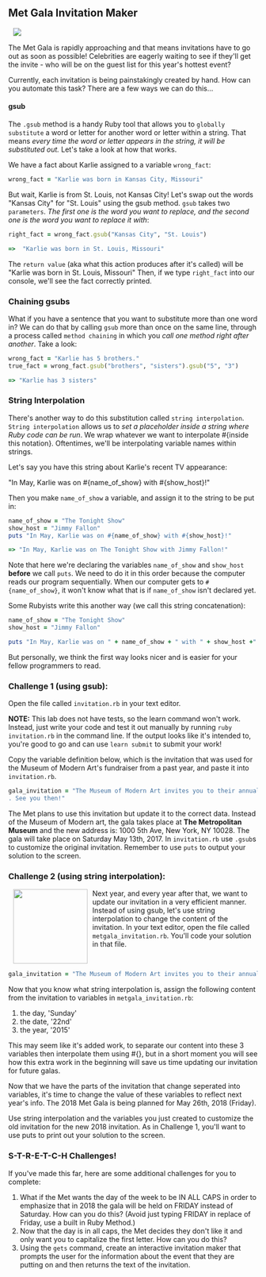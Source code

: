 

## Met Gala Invitation Maker



<img src="https://s3.amazonaws.com/upperline/curriculum-assets/metGala.png" align="left" hspace="10">

<br>

The Met Gala is rapidly approaching and that means invitations have to go out as soon as possible! Celebrities are eagerly waiting to see if they'll get the invite - who will be on the guest list for this year's hottest event?

Currently, each invitation is being painstakingly created by hand. How can you automate this task? There are a few ways we can do this...

#### gsub
The `.gsub` method is a handy Ruby tool that allows you to `globally substitute` a word or letter for another word or letter within a string. That means *every time the word or letter appears in the string, it will be substituted out.* Let's take a look at how that works.

We have a fact about Karlie assigned to a variable `wrong_fact`:

```ruby
wrong_fact = "Karlie was born in Kansas City, Missouri"
```
But wait, Karlie is from St. Louis, not Kansas City! Let's swap out the words "Kansas City" for "St. Louis" using the gsub method. `gsub` takes two `parameters`. *The first one is the word you want to replace, and the second one is the word you want to replace it with*:

```ruby
right_fact = wrong_fact.gsub("Kansas City", "St. Louis")

=>  "Karlie was born in St. Louis, Missouri"
```

The `return value` (aka what this action produces after it's called) will be "Karlie was born in St. Louis, Missouri" Then, if we type `right_fact` into our console, we'll see the fact correctly printed.

### Chaining gsubs

What if you have a sentence that you want to substitute more than one word in? We can do that by calling `gsub` more than once on the same line, through a process called `method chaining` in which you *call one method right after another*. Take a look:

```ruby
wrong_fact = "Karlie has 5 brothers."
true_fact = wrong_fact.gsub("brothers", "sisters").gsub("5", "3")

=> "Karlie has 3 sisters"
```
### String Interpolation

There's another way to do this substitution called `string interpolation`. `String interpolation` allows us to *set a placeholder inside a string where Ruby code can be run*. We wrap whatever we want to interpolate #{inside this notation}. Oftentimes, we'll be interpolating variable names within strings.

Let's say you have this string about Karlie's recent TV appearance:

"In May, Karlie was on #{name_of_show} with #{show_host}!"

Then you make `name_of_show` a variable, and assign it to the string to be put in:

```ruby
name_of_show = "The Tonight Show"
show_host = "Jimmy Fallon"
puts "In May, Karlie was on #{name_of_show} with #{show_host}!"

=> "In May, Karlie was on The Tonight Show with Jimmy Fallon!"

```

Note that here we're declaring the variables `name_of_show` and `show_host` **before** we call `puts`. We need to do it in this order because the computer reads our program sequentially. When our computer gets to `#{name_of_show}`, it won't know what that is if `name_of_show` isn't declared yet.

Some Rubyists write this another way (we call this string concatenation):

```ruby
name_of_show = "The Tonight Show"
show_host = "Jimmy Fallon"

puts "In May, Karlie was on " + name_of_show + " with " + show_host +"!"
```
But personally, we think the first way looks nicer and is easier for your fellow programmers to read.

### Challenge 1 (using gsub):
Open the file called `invitation.rb` in your text editor.

**NOTE:** This lab does not have tests, so the learn command won't work. Instead, just write your code and test it out manually by running `ruby invitation.rb` in the command line. If the output looks like it's intended to, you're good to go and can use `learn submit` to submit your work!

Copy the variable definition below, which is the  invitation that was used for the Museum of Modern Art's fundraiser from a past year, and paste it into `invitation.rb`. 

```ruby
gala_invitation = "The Museum of Modern Art invites you to their annual gala on Sunday the 22nd of May 2015. Festivities will be held at the MoMA at 11 W 53rd St, New York, NY 10019
. See you then!"
```

The Met plans to use this invitation but update it to the correct data. Instead of the Museum of Modern art, the gala takes place at **The Metropolitan Museum** and the new address is: 1000 5th Ave, New York, NY 10028. The gala will take place on Saturday May 13th, 2017. In `invitation.rb` use `.gsub`s to customize the original invitation. Remember to use `puts` to output your solution to the screen.

### Challenge 2 (using string interpolation):

<img src="https://s3.amazonaws.com/upperline/curriculum-assets/invitations.png" width="150" align="left" hspace="10">

Next year, and every year after that, we want to update our invitation in a very efficient manner. Instead of using gsub, let's use string interpolation to change the content of the invitation. In your text editor, open the file called `metgala_invitation.rb`. You'll code your solution in that file.

<br> 

```ruby
gala_invitation = "The Museum of Modern Art invites you to their annual gala on Sunday the 22nd of May 2015. Festivities will be held at the MoMA at 11 W 53rd St, New York, NY 10019. See you then!"
```

Now that you know what string interpolation is, assign the following content from the invitation to variables in `metgala_invitation.rb`:

1. the day, 'Sunday'
2. the date, '22nd'
3. the year, '2015'

This may seem like it's added work, to separate our content into these 3 variables then interpolate them using #{}, but in a short moment you will see how this extra work in the beginning will save us time updating our invitation for future galas.  

Now that we have the parts of the invitation that change seperated into variables, it's time to change the value of these variables to reflect next year's info. The 2018 Met Gala is being planned for May 26th, 2018 (Friday).

Use string interpolation and the variables you just created to customize the old invitation for the new 2018 invitation. As in Challenge 1, you'll want to use puts to print out your solution to the screen.

### S-T-R-E-T-C-H Challenges!
If you've made this far, here are some additional challenges for you to complete:

1.  What if the Met wants the day of the week to be IN ALL CAPS in order to emphasize that in 2018 the gala will be held on FRIDAY instead of Saturday.  How can you do this? (Avoid just typing FRIDAY in replace of Friday, use a built in Ruby Method.)
2.  Now that the day is in all caps, the Met decides they don't like it and only want you to capitalize the first letter.  How can you do this?
3. Using the `gets` command, create an interactive invitation maker that prompts the user for the information about the event that they are putting on and then returns the text of the invitation.
